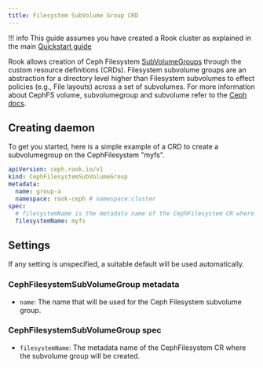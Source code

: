 ```yaml
---
title: Filesystem SubVolume Group CRD
---
```


!!! info
    This guide assumes you have created a Rook cluster as explained in the main [Quickstart guide](../../Getting-Started/quickstart.md)

Rook allows creation of Ceph Filesystem [SubVolumeGroups](https://docs.ceph.com/en/latest/cephfs/fs-volumes/#fs-subvolume-groups) through the custom resource definitions (CRDs).
Filesystem subvolume groups are an abstraction for a directory level higher than Filesystem subvolumes to effect policies (e.g., File layouts) across a set of subvolumes.
For more information about CephFS volume, subvolumegroup and subvolume refer to the [Ceph docs](https://docs.ceph.com/en/latest/cephfs/fs-volumes/#fs-volumes-and-subvolumes).

## Creating daemon

To get you started, here is a simple example of a CRD to create a subvolumegroup on the CephFilesystem "myfs".

```yaml
apiVersion: ceph.rook.io/v1
kind: CephFilesystemSubVolumeGroup
metadata:
  name: group-a
  namespace: rook-ceph # namespace:cluster
spec:
  # filesystemName is the metadata name of the CephFilesystem CR where the subvolume group will be created
  filesystemName: myfs
```

## Settings

If any setting is unspecified, a suitable default will be used automatically.

### CephFilesystemSubVolumeGroup metadata

- `name`: The name that will be used for the Ceph Filesystem subvolume group.

### CephFilesystemSubVolumeGroup spec

- `filesystemName`: The metadata name of the CephFilesystem CR where the subvolume group will be created.
